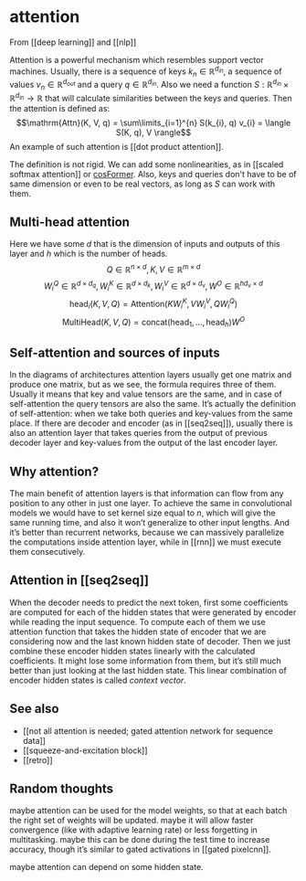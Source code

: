 # attention
From [[deep learning]] and [[nlp]]

Attention is a powerful mechanism which resembles support vector machines.
Usually, there is a sequence of keys $k_{n} \in \mathbb{R}^{d_{in}}$, a sequence of values $v_{n} \in \mathbb{R}^{d_{out}}$ and a query $q \in \mathbb{R}^{d_{in}}$. Also we need a function $S: \mathbb{R}^{d_{in}} \times \mathbb{R}^{d_{in}} \to \mathbb{R}$ that will calculate similarities between the keys and queries. Then the attention is defined as:
$$\mathrm{Attn}(K, V, q) = \sum\limits_{i=1}^{n} S(k_{i}, q) v_{i} = \langle S(K, q), V \rangle$$
An example of such attention is [[dot product attention]].

The definition is not rigid. We can add some nonlinearities, as in [[scaled softmax attention]] or [cosFormer](https://arxiv.org/abs/2202.08791). Also, keys and queries don't have to be of same dimension or even to be real vectors, as long as $S$ can work with them.


## Multi-head attention
Here we have some $d$ that is the dimension of inputs and outputs of this layer and $h$ which is the number of heads.
$$ Q \in \mathbb{R}^{n \times d}, K, V \in \mathbb{R}^{m \times d}$$
$$ W_{i}^{Q} \in \mathbb{R}^{d \times d_{q}}, W_{i}^{K}\in \mathbb{R}^{d \times d_{k}}, W_{i}^{V} \in \mathbb{R}^{d \times d_{v}}, W^{O}\in \mathbb{R}^{hd_{v}\times d}$$
$$ \mathrm{head}_{i}(K, V, Q) = \mathrm{Attention}(KW_{i}^{K}, VW_{i}^{V}, QW_{i}^{Q})$$
$$ \mathrm{MultiHead}(K, V, Q) = \mathrm{concat}(\mathrm{head}_{1}, \dots, \mathrm{head}_{h}) W^{O}$$

## Self-attention and sources of inputs
In the diagrams of architectures attention layers usually get one matrix and produce one matrix, but as we see, the formula requires three of them. Usually it means that key and value tensors are the same, and in case of self-attention the query tensors are also the same. It’s actually the definition of self-attention: when we take both queries and key-values from the same place. If there are decoder and encoder (as in [[seq2seq]]), usually there is also an attention layer that takes queries from the output of previous decoder layer and key-values from the output of the last encoder layer. 

## Why attention?
The main benefit of attention layers is that information can flow from any position to any other in just one layer. To achieve the same in convolutional models we would have to set kernel size equal to $n$, which will give the same running time, and also it won’t generalize to other input lengths. And it’s better than recurrent networks, because we can massively parallelize the computations inside attention layer, while in [[rnn]] we must execute them consecutively.

## Attention in [[seq2seq]]
When the decoder needs to predict the next token, first some coefficients are computed for each of the hidden states that were generated by encoder while reading the input sequence. To compute each of them we use attention function that takes the hidden state of encoder that we are considering now and the last known hidden state of decoder. Then we just combine these encoder hidden states linearly with the calculated coefficients. It might lose some information from them, but it’s still much better than just looking at the last hidden state. This linear combination of encoder hidden states is called *context vector*.

## See also
- [[not all attention is needed; gated attention network for sequence data]]
- [[squeeze-and-excitation block]]
- [[retro]]

## Random thoughts
maybe attention can be used for the model weights, so that at each batch the right set of weights will be updated. maybe it will allow faster convergence (like with adaptive learning rate) or less forgetting in multitasking. maybe this can be done during the test time to increase accuracy, though it’s similar to gated activations in [[gated pixelcnn]].

maybe attention can depend on some hidden state.